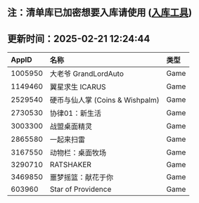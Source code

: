 ## 注：清单库已加密想要入库请使用 ([入库工具](https://github.com/BlankTMing/ManifestAutoUpdate/releases))

## 更新时间：2025-02-21 12:24:44
| AppID | 名称 | 类型  |
| :-------------------- | :----------------------------- | :----------- |
| 1005950 | 大老爷 GrandLordAuto| Game |
| 1149460 | 翼星求生 ICARUS| Game |
| 2529540 | 硬币与仙人掌 (Coins & Wishpalm)| Game |
| 2730530 | 协律01：新生活| Game |
| 3003300 | 战盟桌面精灵| Game |
| 2865580 | 一起来扫雷| Game |
| 3167550 | 动物栏：桌面牧场| Game |
| 3290710 | RATSHAKER| Game |
| 3469850 | 噩梦摇篮：献花于你| Game |
| 603960 | Star of Providence| Game |
